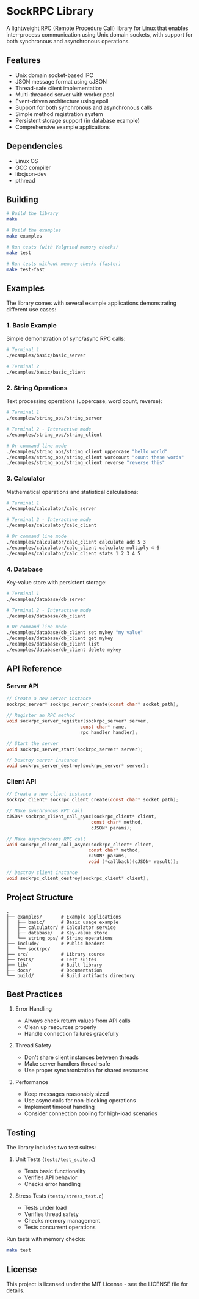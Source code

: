# SockRPC Library

A lightweight RPC (Remote Procedure Call) library for Linux that enables inter-process communication using Unix domain sockets, with support for both synchronous and asynchronous operations.

## Features

- Unix domain socket-based IPC
- JSON message format using cJSON
- Thread-safe client implementation
- Multi-threaded server with worker pool
- Event-driven architecture using epoll
- Support for both synchronous and asynchronous calls
- Simple method registration system
- Persistent storage support (in database example)
- Comprehensive example applications

## Dependencies

- Linux OS
- GCC compiler
- libcjson-dev
- pthread

## Building

```bash
# Build the library
make

# Build the examples
make examples

# Run tests (with Valgrind memory checks)
make test

# Run tests without memory checks (faster)
make test-fast
```

## Examples

The library comes with several example applications demonstrating different use cases:

### 1. Basic Example
Simple demonstration of sync/async RPC calls:

```bash
# Terminal 1
./examples/basic/basic_server

# Terminal 2
./examples/basic/basic_client
```

### 2. String Operations
Text processing operations (uppercase, word count, reverse):

```bash
# Terminal 1
./examples/string_ops/string_server

# Terminal 2 - Interactive mode
./examples/string_ops/string_client

# Or command line mode
./examples/string_ops/string_client uppercase "hello world"
./examples/string_ops/string_client wordcount "count these words"
./examples/string_ops/string_client reverse "reverse this"
```

### 3. Calculator
Mathematical operations and statistical calculations:

```bash
# Terminal 1
./examples/calculator/calc_server

# Terminal 2 - Interactive mode
./examples/calculator/calc_client

# Or command line mode
./examples/calculator/calc_client calculate add 5 3
./examples/calculator/calc_client calculate multiply 4 6
./examples/calculator/calc_client stats 1 2 3 4 5
```

### 4. Database
Key-value store with persistent storage:

```bash
# Terminal 1
./examples/database/db_server

# Terminal 2 - Interactive mode
./examples/database/db_client

# Or command line mode
./examples/database/db_client set mykey "my value"
./examples/database/db_client get mykey
./examples/database/db_client list
./examples/database/db_client delete mykey
```

## API Reference

### Server API

```c
// Create a new server instance
sockrpc_server* sockrpc_server_create(const char* socket_path);

// Register an RPC method
void sockrpc_server_register(sockrpc_server* server, 
                           const char* name, 
                           rpc_handler handler);

// Start the server
void sockrpc_server_start(sockrpc_server* server);

// Destroy server instance
void sockrpc_server_destroy(sockrpc_server* server);
```

### Client API

```c
// Create a new client instance
sockrpc_client* sockrpc_client_create(const char* socket_path);

// Make synchronous RPC call
cJSON* sockrpc_client_call_sync(sockrpc_client* client,
                               const char* method,
                               cJSON* params);

// Make asynchronous RPC call
void sockrpc_client_call_async(sockrpc_client* client,
                              const char* method,
                              cJSON* params,
                              void (*callback)(cJSON* result));

// Destroy client instance
void sockrpc_client_destroy(sockrpc_client* client);
```

## Project Structure

```
.
├── examples/       # Example applications
│   ├── basic/      # Basic usage example
│   ├── calculator/ # Calculator service
│   ├── database/   # Key-value store
│   └── string_ops/ # String operations
├── include/        # Public headers
│   └── sockrpc/
├── src/            # Library source
├── tests/          # Test suites
├── lib/            # Built library
├── docs/           # Documentation
└── build/          # Build artifacts directory
```

## Best Practices

1. Error Handling
   - Always check return values from API calls
   - Clean up resources properly
   - Handle connection failures gracefully

2. Thread Safety
   - Don't share client instances between threads
   - Make server handlers thread-safe
   - Use proper synchronization for shared resources

3. Performance
   - Keep messages reasonably sized
   - Use async calls for non-blocking operations
   - Implement timeout handling
   - Consider connection pooling for high-load scenarios

## Testing

The library includes two test suites:

1. Unit Tests (`tests/test_suite.c`)
   - Tests basic functionality
   - Verifies API behavior
   - Checks error handling

2. Stress Tests (`tests/stress_test.c`)
   - Tests under load
   - Verifies thread safety
   - Checks memory management
   - Tests concurrent operations

Run tests with memory checks:
```bash
make test
```

## License

This project is licensed under the MIT License - see the LICENSE file for details.